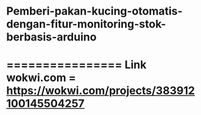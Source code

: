 # Pemberi-pakan-kucing-otomatis-dengan-fitur-monitoring-stok-berbasis-arduino

================
Link wokwi.com = https://wokwi.com/projects/383912100145504257
================
